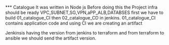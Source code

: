 *** Catalogue 
It was written in Node js
Before doing this the Project infra should be ready VPC,SUBNET,SG,VPN,aPP_ALB,DATABSES
first we have to build 01_catalogue_CI then 02_catalogue_CD in jenkins.
01_catalogue_CI contains application code and using CI we are creating an artifact

Jenkinsis having the version from jenkins to terraform and from terraform to ansible we should send the artifact version.